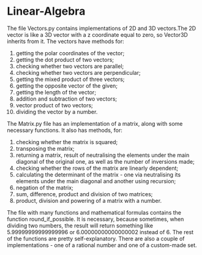 # Linear-Algebra
The file Vectors.py contains implementations of 2D and 3D vectors.The 2D vector is like a 3D vector with a z coordinate equal to zero, so Vector3D inherits from it.
The vectors have methods for:
1) getting the polar coordinates of the vector;
2) getting the dot product of two vectors;
3) checking whether two vectors are parallel;
4) checking whether two vectors are perpendicular;
5) getting the mixed product of three vectors;
6) getting the opposite vector of the given;
7) getting the length of the vector;
8) addition and subtraction of two vectors;
9) vector product of two vectors;
10) dividing the vector by a number.

The Matrix.py file has an implementation of a matrix, along with some necessary functions. It also has methods, for:
1) checking whether the matrix is squared;
2) transposing the matrix;
3) returning a matrix, result of neutralising the elements under the main diagonal of the original one, as well as the number of inversions made;
4) checking whether the rows of the matrix are linearly dependent;
5) calculating the determinant of the matrix - one via neutralising its elements under the main diagonal and another using recursion;
6) negation of the matrix;
7) sum, difference, product and division of two matrices;
8) product, division and powering of a matrix with a number.

The file with many functions and mathematical formulas contains the function round_if_possible. It is necessary, because sometimes, when dividing two numbers, the result will return something like 5.99999999999999996 or 6.00000000000000002 instead of 6. The rest of the functions are pretty self-explanatory. There are also a couple of implementations - one of a rational number and one of a custom-made set.
